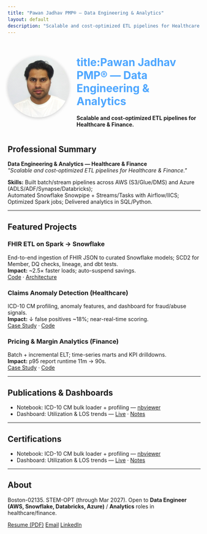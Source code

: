 ```yaml
---
title: "Pawan Jadhav PMP® — Data Engineering & Analytics"
layout: default
description: "Scalable and cost-optimized ETL pipelines for Healthcare & Finance."
---
```



<div style="display: flex; align-items: center; gap: 20px;">

  <!-- Profile Image on the Left -->
  <img src="assets/images/QA Tester.jpg" alt="Pawan Jadhav" width="160" style="border-radius: 50%; box-shadow: 0 2px 8px rgba(0,0,0,0.2);">

  <!-- Text Content on the Right -->
  <div>
    <h1 style="color: #4da6ff;"> title:Pawan Jadhav PMP® — Data Engineering & Analytics</h1>
    <p><strong>Scalable and cost-optimized ETL pipelines for Healthcare & Finance.</strong></p>
  </div>

</div>
<!-- <table style="width:100%;">
  <tr>
    <td style="vertical-align:middle;">
      <h1>Pawan Jadhav</h1>
      <h3>Data Engineering & Analytics — Healthcare & Finance</h3>
      <p>Scalable and cost-optimized ETL pipelines for Healthcare & Finance.</p>
    </td>
    <td style="text-align:right; vertical-align:middle;">
      <img src="assets/images/pawan_profile.png" alt="Pawan Jadhav" width="180" style="border-radius: 10px;">
    </td>
  </tr>
</table> -->
<!-- <p align="center">
  <img src="assets/images/QA Tester.jpg" alt="Pawan Jadhav" width="300" style="border-radius: 15px;">
</p> -->

## Professional Summary
**Data Engineering & Analytics — Healthcare & Finance**<br>
*"Scalable and cost-optimized ETL pipelines for Healthcare & Finance."*


**Skills:** 
Built batch/stream pipelines across AWS (S3/Glue/DMS) and Azure (ADLS/ADF/Synapse/Databricks);<br> 
Automated Snowflake Snowpipe + Streams/Tasks with Airflow/IICS;  
Optimized Spark jobs; 
Delivered analytics in SQL/Python.

---

## Featured Projects

### FHIR ETL on Spark → Snowflake
End-to-end ingestion of FHIR JSON to curated Snowflake models; SCD2 for Member, DQ checks, lineage, and dbt tests.  
**Impact:** ~2.5× faster loads; auto-suspend savings.  
[Code](https://github.com/<repo-fhir>) · [Architecture](/assets/diagrams/fhir_snowflake.png)

### Claims Anomaly Detection (Healthcare)
ICD-10 CM profiling, anomaly features, and dashboard for fraud/abuse signals.  
**Impact:** ↓ false positives ~18%; near-real-time scoring.  
[Case Study](/projects/healthcare-claims/) · [Code](https://github.com/<repo-claims>)

### Pricing & Margin Analytics (Finance)
Batch + incremental ELT; time-series marts and KPI drilldowns.  
**Impact:** p95 report runtime 11m → 90s.  
[Case Study](/projects/finance-fraud/) · [Code](https://github.com/<repo-pricing>)

---

## Publications & Dashboards
- Notebook: ICD-10 CM bulk loader + profiling — [nbviewer](https://nbviewer.org/...)  
- Dashboard: Utilization & LOS trends — [Live](https://lookerstudio.google.com/...) · [Notes](/blog/los-trends.md)

---

## Certifications
- Notebook: ICD-10 CM bulk loader + profiling — [nbviewer](https://nbviewer.org/...)  
- Dashboard: Utilization & LOS trends — [Live](https://lookerstudio.google.com/...) · [Notes](/blog/los-trends.md)

---

## About
Boston-02135. STEM-OPT (through Mar 2027). Open to **Data Engineer (AWS, Snowflake, Databricks, Azure)** / **Analytics** roles in healthcare/finance.
<p>
  <a class="btn" href="/assets/Pawan_Jadhav_Resume.pdf" target="_blank">Resume (PDF)</a>
  <a class="btn" href="mailto:contact@pawanjadhav7@gmail.com">Email</a>
  <a class="btn" href="https://www.linkedin.com/in/yourlinkedin" target="_blank">LinkedIn</a>
</p>
